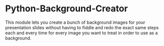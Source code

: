 # Python-Background-Creator
This module lets you create a bunch of background images for your presentation slides without having to fiddle and redo the exact same steps each and every time for every image you want to treat in order to use as a background.
